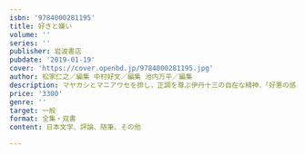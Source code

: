 ```yaml
---
isbn: '9784000281195'
title: 好きと嫌い
volume: ''
series: ''
publisher: 岩波書店
pubdate: '2019-01-19'
cover: 'https://cover.openbd.jp/9784000281195.jpg'
author: 松家仁之／編集 中村好文／編集 池内万平／編集
description: マヤカシとマニアワセを排し，正調を尊ぶ伊丹十三の自在な精神．「好悪の感覚」をめぐる傑作エッセイ集．
price: '3300'
genre: ''
target: 一般
format: 全集・双書
content: 日本文学、評論、随筆、その他

---
```

